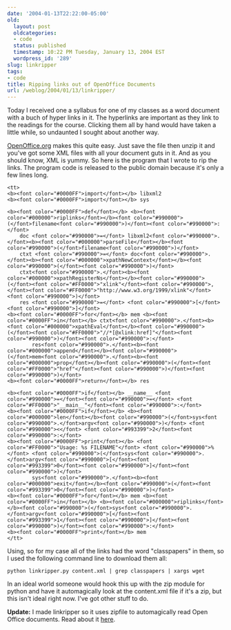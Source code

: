 ```yaml
---
date: '2004-01-13T22:22:00-05:00'
old:
  layout: post
  oldcategories:
  - code
  status: published
  timestamp: 10:22 PM Tuesday, January 13, 2004 EST
  wordpress_id: '289'
slug: linkripper
tags:
- code
title: Ripping links out of OpenOffice Documents
url: /weblog/2004/01/13/linkripper/
---
```


Today I received one a syllabus for one of my classes as a word document with
a buch of hyper links in it.  The hyperlinks are important as they link to the
readings for the course.  Clicking them all by hand would have taken a little
while, so undaunted I sought about another way.






[OpenOffice.org](http://www.openoffice.org/) makes this quite easy.
Just save the file then unzip it and you've got some XML files with all your
document guts in it.  And as you should know, XML is yummy.  So here is the program
that I wrote to rip the links.  The program code is released to the public domain
because it's only a few lines long.


    <tt>
    <b><font color="#0000FF">import</font></b> libxml2
    <b><font color="#0000FF">import</font></b> sys

    <b><font color="#0000FF">def</font></b> <b><font color="#000000">riplinks</font></b><font color="#990000">(</font>filename<font color="#990000">)</font><font color="#990000">:</font>
        doc <font color="#990000">=</font> libxml2<font color="#990000">.</font><b><font color="#000000">parseFile</font></b><font color="#990000">(</font>filename<font color="#990000">)</font>
        ctxt <font color="#990000">=</font> doc<font color="#990000">.</font><b><font color="#000000">xpathNewContext</font></b><font color="#990000">(</font><font color="#990000">)</font>
        ctxt<font color="#990000">.</font><b><font color="#000000">xpathRegisterNs</font></b><font color="#990000">(</font><font color="#FF0000">"xlink"</font><font color="#990000">,</font><font color="#FF0000">"http://www.w3.org/1999/xlink"</font><font color="#990000">)</font>
        res <font color="#990000">=</font> <font color="#990000">[</font><font color="#990000">]</font>
    <b><font color="#0000FF">for</font></b> mem <b><font color="#0000FF">in</font></b> ctxt<font color="#990000">.</font><b><font color="#000000">xpathEval</font></b><font color="#990000">(</font><font color="#FF0000">"//*[@xlink:href]"</font><font color="#990000">)</font><font color="#990000">:</font>
            res<font color="#990000">.</font><b><font color="#000000">append</font></b><font color="#990000">(</font>mem<font color="#990000">.</font><b><font color="#000000">prop</font></b><font color="#990000">(</font><font color="#FF0000">"href"</font><font color="#990000">)</font><font color="#990000">)</font>
    <b><font color="#0000FF">return</font></b> res

    <b><font color="#0000FF">if</font></b> __name__ <font color="#990000">=</font><font color="#990000">=</font> <font color="#FF0000">"__main__"</font><font color="#990000">:</font>
    <b><font color="#0000FF">if</font></b> <b><font color="#000000">len</font></b><font color="#990000">(</font>sys<font color="#990000">.</font>argv<font color="#990000">)</font> <font color="#990000"><</font> <font color="#993399">2</font><font color="#990000">:</font>
    <b><font color="#0000FF">print</font></b> <font color="#FF0000">"Usage: %s FILENAME"</font> <font color="#990000">%</font> <font color="#990000">(</font>sys<font color="#990000">.</font>argv<font color="#990000">[</font><font color="#993399">0</font><font color="#990000">]</font><font color="#990000">)</font>
            sys<font color="#990000">.</font><b><font color="#000000">exit</font></b><font color="#990000">(</font><font color="#993399">0</font><font color="#990000">)</font>
    <b><font color="#0000FF">for</font></b> mem <b><font color="#0000FF">in</font></b> <b><font color="#000000">riplinks</font></b><font color="#990000">(</font>sys<font color="#990000">.</font>argv<font color="#990000">[</font><font color="#993399">1</font><font color="#990000">]</font><font color="#990000">)</font><font color="#990000">:</font>
    <b><font color="#0000FF">print</font></b> mem
    </tt>






Using, so for my case all of the links had the word "classpapers" in them, so I used the
following command line to download them all:





    python linkripper.py content.xml | grep classpapers | xargs wget





In an ideal world someone would hook this up with the zip module for python and have
it automagically look at the content.xml file if it's a
zip, but this isn't ideal right now.  I've got other stuff to do.






**Update:** I made linkripper so it uses zipfile to automagically read Open
Office documents.  Read about it [here](/weblog/code/linkripper2).
